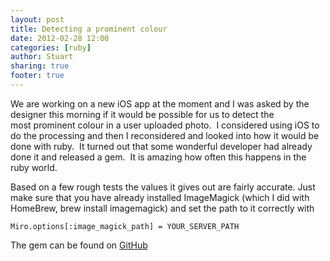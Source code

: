 ```yaml
---
layout: post
title: Detecting a prominent colour
date: 2012-02-28 12:00
categories: [ruby]
author: Stuart
sharing: true
footer: true
---
```


<p>We are working on a new iOS app at the moment and I was asked by the designer this morning if it would be possible for us to detect the most prominent colour in a user uploaded photo.  I considered using iOS to do the processing and then I reconsidered and looked into how it would be done with ruby.  It turned out that some wonderful developer had already done it and released a gem.  It is amazing how often this happens in the ruby world.</p>

<p>Based on a few rough tests the values it gives out are fairly accurate. Just make sure that you have already installed ImageMagick (which I did with HomeBrew, brew install imagemagick) and set the path to it correctly with </p>

<p><code>Miro.options[:image_magick_path] = YOUR_SERVER_PATH</code></p>



<p>The gem can be found on <a href="https://github.com/jonbuda/miro#readme" title="GitHub">GitHub</a></p>
